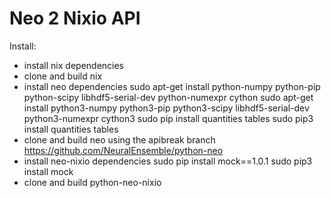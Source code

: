 Neo 2 Nixio API
===============

Install:

- install nix dependencies
- clone and build nix
- install neo dependencies
    sudo apt-get install python-numpy python-pip python-scipy libhdf5-serial-dev python-numexpr cython
    sudo apt-get install python3-numpy python3-pip python3-scipy libhdf5-serial-dev python3-numexpr cython3
    sudo pip install quantities tables
    sudo pip3 install quantities tables
- clone and build neo using the apibreak branch
    https://github.com/NeuralEnsemble/python-neo
- install neo-nixio dependencies
    sudo pip install mock==1.0.1
    sudo pip3 install mock
- clone and build python-neo-nixio


